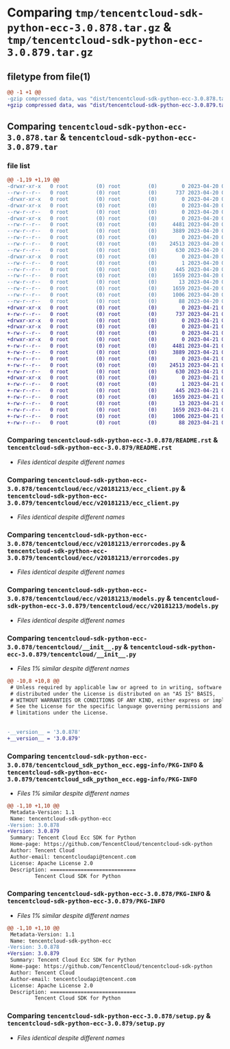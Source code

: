 # Comparing `tmp/tencentcloud-sdk-python-ecc-3.0.878.tar.gz` & `tmp/tencentcloud-sdk-python-ecc-3.0.879.tar.gz`

## filetype from file(1)

```diff
@@ -1 +1 @@
-gzip compressed data, was "dist/tencentcloud-sdk-python-ecc-3.0.878.tar", last modified: Thu Apr 20 00:27:33 2023, max compression
+gzip compressed data, was "dist/tencentcloud-sdk-python-ecc-3.0.879.tar", last modified: Fri Apr 21 00:43:55 2023, max compression
```

## Comparing `tencentcloud-sdk-python-ecc-3.0.878.tar` & `tencentcloud-sdk-python-ecc-3.0.879.tar`

### file list

```diff
@@ -1,19 +1,19 @@
-drwxr-xr-x   0 root         (0) root         (0)        0 2023-04-20 00:27:33.000000 tencentcloud-sdk-python-ecc-3.0.878/
--rw-r--r--   0 root         (0) root         (0)      737 2023-04-20 00:27:33.000000 tencentcloud-sdk-python-ecc-3.0.878/README.rst
-drwxr-xr-x   0 root         (0) root         (0)        0 2023-04-20 00:27:33.000000 tencentcloud-sdk-python-ecc-3.0.878/tencentcloud/
-drwxr-xr-x   0 root         (0) root         (0)        0 2023-04-20 00:27:33.000000 tencentcloud-sdk-python-ecc-3.0.878/tencentcloud/ecc/
--rw-r--r--   0 root         (0) root         (0)        0 2023-04-20 00:27:33.000000 tencentcloud-sdk-python-ecc-3.0.878/tencentcloud/ecc/__init__.py
-drwxr-xr-x   0 root         (0) root         (0)        0 2023-04-20 00:27:33.000000 tencentcloud-sdk-python-ecc-3.0.878/tencentcloud/ecc/v20181213/
--rw-r--r--   0 root         (0) root         (0)     4481 2023-04-20 00:27:33.000000 tencentcloud-sdk-python-ecc-3.0.878/tencentcloud/ecc/v20181213/ecc_client.py
--rw-r--r--   0 root         (0) root         (0)     3889 2023-04-20 00:27:33.000000 tencentcloud-sdk-python-ecc-3.0.878/tencentcloud/ecc/v20181213/errorcodes.py
--rw-r--r--   0 root         (0) root         (0)        0 2023-04-20 00:27:33.000000 tencentcloud-sdk-python-ecc-3.0.878/tencentcloud/ecc/v20181213/__init__.py
--rw-r--r--   0 root         (0) root         (0)    24513 2023-04-20 00:27:33.000000 tencentcloud-sdk-python-ecc-3.0.878/tencentcloud/ecc/v20181213/models.py
--rw-r--r--   0 root         (0) root         (0)      630 2023-04-20 00:27:33.000000 tencentcloud-sdk-python-ecc-3.0.878/tencentcloud/__init__.py
-drwxr-xr-x   0 root         (0) root         (0)        0 2023-04-20 00:27:33.000000 tencentcloud-sdk-python-ecc-3.0.878/tencentcloud_sdk_python_ecc.egg-info/
--rw-r--r--   0 root         (0) root         (0)        1 2023-04-20 00:27:33.000000 tencentcloud-sdk-python-ecc-3.0.878/tencentcloud_sdk_python_ecc.egg-info/dependency_links.txt
--rw-r--r--   0 root         (0) root         (0)      445 2023-04-20 00:27:33.000000 tencentcloud-sdk-python-ecc-3.0.878/tencentcloud_sdk_python_ecc.egg-info/SOURCES.txt
--rw-r--r--   0 root         (0) root         (0)     1659 2023-04-20 00:27:33.000000 tencentcloud-sdk-python-ecc-3.0.878/tencentcloud_sdk_python_ecc.egg-info/PKG-INFO
--rw-r--r--   0 root         (0) root         (0)       13 2023-04-20 00:27:33.000000 tencentcloud-sdk-python-ecc-3.0.878/tencentcloud_sdk_python_ecc.egg-info/top_level.txt
--rw-r--r--   0 root         (0) root         (0)     1659 2023-04-20 00:27:33.000000 tencentcloud-sdk-python-ecc-3.0.878/PKG-INFO
--rw-r--r--   0 root         (0) root         (0)     1006 2023-04-20 00:27:33.000000 tencentcloud-sdk-python-ecc-3.0.878/setup.py
--rw-r--r--   0 root         (0) root         (0)       88 2023-04-20 00:27:33.000000 tencentcloud-sdk-python-ecc-3.0.878/setup.cfg
+drwxr-xr-x   0 root         (0) root         (0)        0 2023-04-21 00:43:55.000000 tencentcloud-sdk-python-ecc-3.0.879/
+-rw-r--r--   0 root         (0) root         (0)      737 2023-04-21 00:43:55.000000 tencentcloud-sdk-python-ecc-3.0.879/README.rst
+drwxr-xr-x   0 root         (0) root         (0)        0 2023-04-21 00:43:55.000000 tencentcloud-sdk-python-ecc-3.0.879/tencentcloud/
+drwxr-xr-x   0 root         (0) root         (0)        0 2023-04-21 00:43:55.000000 tencentcloud-sdk-python-ecc-3.0.879/tencentcloud/ecc/
+-rw-r--r--   0 root         (0) root         (0)        0 2023-04-21 00:43:55.000000 tencentcloud-sdk-python-ecc-3.0.879/tencentcloud/ecc/__init__.py
+drwxr-xr-x   0 root         (0) root         (0)        0 2023-04-21 00:43:55.000000 tencentcloud-sdk-python-ecc-3.0.879/tencentcloud/ecc/v20181213/
+-rw-r--r--   0 root         (0) root         (0)     4481 2023-04-21 00:43:55.000000 tencentcloud-sdk-python-ecc-3.0.879/tencentcloud/ecc/v20181213/ecc_client.py
+-rw-r--r--   0 root         (0) root         (0)     3889 2023-04-21 00:43:55.000000 tencentcloud-sdk-python-ecc-3.0.879/tencentcloud/ecc/v20181213/errorcodes.py
+-rw-r--r--   0 root         (0) root         (0)        0 2023-04-21 00:43:55.000000 tencentcloud-sdk-python-ecc-3.0.879/tencentcloud/ecc/v20181213/__init__.py
+-rw-r--r--   0 root         (0) root         (0)    24513 2023-04-21 00:43:55.000000 tencentcloud-sdk-python-ecc-3.0.879/tencentcloud/ecc/v20181213/models.py
+-rw-r--r--   0 root         (0) root         (0)      630 2023-04-21 00:43:55.000000 tencentcloud-sdk-python-ecc-3.0.879/tencentcloud/__init__.py
+drwxr-xr-x   0 root         (0) root         (0)        0 2023-04-21 00:43:55.000000 tencentcloud-sdk-python-ecc-3.0.879/tencentcloud_sdk_python_ecc.egg-info/
+-rw-r--r--   0 root         (0) root         (0)        1 2023-04-21 00:43:55.000000 tencentcloud-sdk-python-ecc-3.0.879/tencentcloud_sdk_python_ecc.egg-info/dependency_links.txt
+-rw-r--r--   0 root         (0) root         (0)      445 2023-04-21 00:43:55.000000 tencentcloud-sdk-python-ecc-3.0.879/tencentcloud_sdk_python_ecc.egg-info/SOURCES.txt
+-rw-r--r--   0 root         (0) root         (0)     1659 2023-04-21 00:43:55.000000 tencentcloud-sdk-python-ecc-3.0.879/tencentcloud_sdk_python_ecc.egg-info/PKG-INFO
+-rw-r--r--   0 root         (0) root         (0)       13 2023-04-21 00:43:55.000000 tencentcloud-sdk-python-ecc-3.0.879/tencentcloud_sdk_python_ecc.egg-info/top_level.txt
+-rw-r--r--   0 root         (0) root         (0)     1659 2023-04-21 00:43:55.000000 tencentcloud-sdk-python-ecc-3.0.879/PKG-INFO
+-rw-r--r--   0 root         (0) root         (0)     1006 2023-04-21 00:43:55.000000 tencentcloud-sdk-python-ecc-3.0.879/setup.py
+-rw-r--r--   0 root         (0) root         (0)       88 2023-04-21 00:43:55.000000 tencentcloud-sdk-python-ecc-3.0.879/setup.cfg
```

### Comparing `tencentcloud-sdk-python-ecc-3.0.878/README.rst` & `tencentcloud-sdk-python-ecc-3.0.879/README.rst`

 * *Files identical despite different names*

### Comparing `tencentcloud-sdk-python-ecc-3.0.878/tencentcloud/ecc/v20181213/ecc_client.py` & `tencentcloud-sdk-python-ecc-3.0.879/tencentcloud/ecc/v20181213/ecc_client.py`

 * *Files identical despite different names*

### Comparing `tencentcloud-sdk-python-ecc-3.0.878/tencentcloud/ecc/v20181213/errorcodes.py` & `tencentcloud-sdk-python-ecc-3.0.879/tencentcloud/ecc/v20181213/errorcodes.py`

 * *Files identical despite different names*

### Comparing `tencentcloud-sdk-python-ecc-3.0.878/tencentcloud/ecc/v20181213/models.py` & `tencentcloud-sdk-python-ecc-3.0.879/tencentcloud/ecc/v20181213/models.py`

 * *Files identical despite different names*

### Comparing `tencentcloud-sdk-python-ecc-3.0.878/tencentcloud/__init__.py` & `tencentcloud-sdk-python-ecc-3.0.879/tencentcloud/__init__.py`

 * *Files 1% similar despite different names*

```diff
@@ -10,8 +10,8 @@
 # Unless required by applicable law or agreed to in writing, software
 # distributed under the License is distributed on an "AS IS" BASIS,
 # WITHOUT WARRANTIES OR CONDITIONS OF ANY KIND, either express or implied.
 # See the License for the specific language governing permissions and
 # limitations under the License.
 
 
-__version__ = '3.0.878'
+__version__ = '3.0.879'
```

### Comparing `tencentcloud-sdk-python-ecc-3.0.878/tencentcloud_sdk_python_ecc.egg-info/PKG-INFO` & `tencentcloud-sdk-python-ecc-3.0.879/tencentcloud_sdk_python_ecc.egg-info/PKG-INFO`

 * *Files 1% similar despite different names*

```diff
@@ -1,10 +1,10 @@
 Metadata-Version: 1.1
 Name: tencentcloud-sdk-python-ecc
-Version: 3.0.878
+Version: 3.0.879
 Summary: Tencent Cloud Ecc SDK for Python
 Home-page: https://github.com/TencentCloud/tencentcloud-sdk-python
 Author: Tencent Cloud
 Author-email: tencentcloudapi@tencent.com
 License: Apache License 2.0
 Description: ============================
         Tencent Cloud SDK for Python
```

### Comparing `tencentcloud-sdk-python-ecc-3.0.878/PKG-INFO` & `tencentcloud-sdk-python-ecc-3.0.879/PKG-INFO`

 * *Files 1% similar despite different names*

```diff
@@ -1,10 +1,10 @@
 Metadata-Version: 1.1
 Name: tencentcloud-sdk-python-ecc
-Version: 3.0.878
+Version: 3.0.879
 Summary: Tencent Cloud Ecc SDK for Python
 Home-page: https://github.com/TencentCloud/tencentcloud-sdk-python
 Author: Tencent Cloud
 Author-email: tencentcloudapi@tencent.com
 License: Apache License 2.0
 Description: ============================
         Tencent Cloud SDK for Python
```

### Comparing `tencentcloud-sdk-python-ecc-3.0.878/setup.py` & `tencentcloud-sdk-python-ecc-3.0.879/setup.py`

 * *Files identical despite different names*

